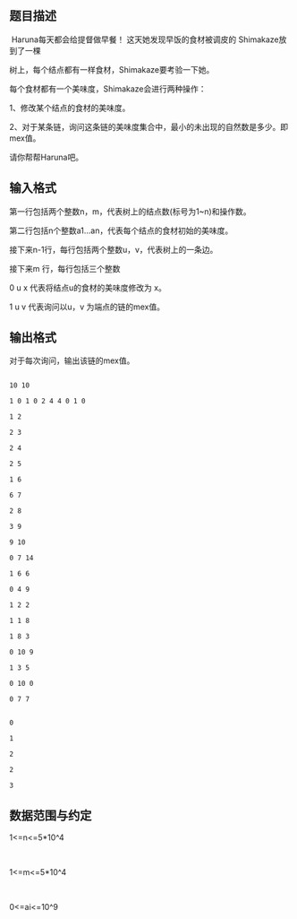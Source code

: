## 题目描述

<p> Haruna每天都会给提督做早餐！ 这天她发现早饭的食材被调皮的 Shimakaze放到了一棵</p>
<div>
 树上，每个结点都有一样食材，Shimakaze要考验一下她。
</div>
<div>
 每个食材都有一个美味度，Shimakaze会进行两种操作：
</div>
<div>
 1、修改某个结点的食材的美味度。
</div>
<div>
 2、对于某条链，询问这条链的美味度集合中，最小的未出现的自然数是多少。即mex值。
</div>
<div>
 请你帮帮Haruna吧。
</div>
<div></div>

## 输入格式

<p>第一行包括两个整数n，m，代表树上的结点数(标号为1~n)和操作数。</p>
<div>
 第二行包括n个整数a1...an，代表每个结点的食材初始的美味度。
</div>
<div>
 接下来n-1行，每行包括两个整数u，v，代表树上的一条边。
</div>
<div>
 接下来m 行，每行包括三个整数
</div>
<div>
 0 u x 代表将结点u的食材的美味度修改为 x。
</div>
<div>
 1 u v 代表询问以u，v 为端点的链的mex值。
</div>
<div></div>

## 输出格式

<p>对于每次询问，输出该链的mex值。</p>
<div></div>

```input1
10 10
1 0 1 0 2 4 4 0 1 0
1 2
2 3
2 4
2 5
1 6
6 7
2 8
3 9
9 10
0 7 14
1 6 6
0 4 9
1 2 2
1 1 8
1 8 3
0 10 9
1 3 5
0 10 0
0 7 7
```
```output1
0
1
2
2
3
```
## 数据范围与约定

<p>1<=n<=5*10^4</p>
<br>
<div>
 1<=m<=5*10^4
</div>
<br>
<div>
 0<=ai<=10^9
</div>


